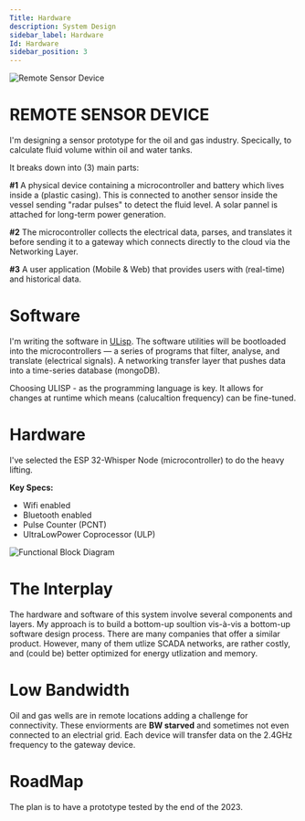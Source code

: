 ```yaml
---
Title: Hardware
description: System Design
sidebar_label: Hardware
Id: Hardware
sidebar_position: 3
---
```


![Remote Sensor Device](/img/mc.png)

# REMOTE SENSOR DEVICE 

I'm designing a sensor prototype for the oil and gas industry. Specically, to calculate fluid volume within oil and water tanks. 

It breaks down into (3) main parts:

**#1** A physical device containing a microcontroller and battery which lives inside a (plastic casing). This is connected to another sensor inside the vessel sending "radar pulses" to detect the fluid level. A solar pannel is attached for long-term power generation. 

**#2** The microcontroller collects the electrical data, parses, and translates it before sending it to a gateway which connects directly to the cloud via the Networking Layer.

**#3** A user application (Mobile & Web) that provides users with (real-time) and historical data.

# Software 

I'm writing the software in [ULisp](https://ulisp.com/). The software utilities will be bootloaded into the microcontrollers — a series of programs that filter, analyse, and translate (electrical signals). A networking transfer layer that pushes data into a time-series database (mongoDB).

Choosing ULISP - as the programming language is key. It allows for changes at runtime which means (calucaltion frequency) can be fine-tuned. 
 
# Hardware

I've selected the ESP 32-Whisper Node (microcontroller) to do the heavy lifting.

**Key Specs:**

- Wifi enabled 
- Bluetooth enabled 
- Pulse Counter (PCNT)
- Ultra­Low­Power Coprocessor (ULP) 


![Functional Block Diagram](/img/ESP32.png)

# The Interplay 

The hardware and software of this system involve several components and layers. My approach is to build a bottom-up soultion vis-à-vis a bottom-up software design process. There are many companies that offer a similar product. However, many of them utlize SCADA networks, are rather costly, and (could be) better optimized for energy utlization and memory. 

# Low Bandwidth 

Oil and gas wells are in remote locations adding a challenge for connectivity. These enviorments are **BW starved** and sometimes not even connected to an electrial grid. Each device will transfer data on the 2.4GHz frequency to the gateway device. 

# RoadMap 

The plan is to have a prototype tested by the end of the 2023. 
